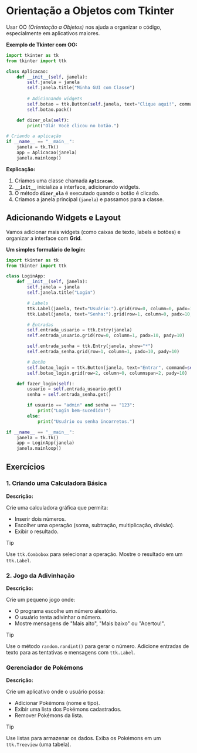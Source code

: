# Orientação a Objetos com Tkinter

Usar OO *(Orientação a Objetos)* nos ajuda a organizar o código, especialmente em aplicativos maiores.

**Exemplo de Tkinter com OO:**

```python
import tkinter as tk
from tkinter import ttk

class Aplicacao:
    def __init__(self, janela):
        self.janela = janela
        self.janela.title("Minha GUI com Classe")
        
        # Adicionando widgets
        self.botao = ttk.Button(self.janela, text="Clique aqui!", command=self.dizer_ola)
        self.botao.pack()

    def dizer_ola(self):
        print("Olá! Você clicou no botão.")

# Criando a aplicação
if __name__ == "__main__":
    janela = tk.Tk()
    app = Aplicacao(janela)
    janela.mainloop()
```

**Explicação:**

1. Criamos uma classe chamada **`Aplicacao`**.
2. **`__init__`** inicializa a interface, adicionando widgets.
3. O método **`dizer_ola`** é executado quando o botão é clicado.
4. Criamos a janela principal (`janela`) e passamos para a classe.

## Adicionando Widgets e Layout

Vamos adicionar mais widgets (como caixas de texto, labels e botões) e organizar a interface com **Grid**.

**Um simples formulário de login:**

```python
import tkinter as tk
from tkinter import ttk

class LoginApp:
    def __init__(self, janela):
        self.janela = janela
        self.janela.title("Login")

        # Labels
        ttk.Label(janela, text="Usuário:").grid(row=0, column=0, padx=10, pady=10)
        ttk.Label(janela, text="Senha:").grid(row=1, column=0, padx=10, pady=10)

        # Entradas
        self.entrada_usuario = ttk.Entry(janela)
        self.entrada_usuario.grid(row=0, column=1, padx=10, pady=10)

        self.entrada_senha = ttk.Entry(janela, show="*")
        self.entrada_senha.grid(row=1, column=1, padx=10, pady=10)

        # Botão
        self.botao_login = ttk.Button(janela, text="Entrar", command=self.fazer_login)
        self.botao_login.grid(row=2, column=0, columnspan=2, pady=10)

    def fazer_login(self):
        usuario = self.entrada_usuario.get()
        senha = self.entrada_senha.get()

        if usuario == "admin" and senha == "123":
            print("Login bem-sucedido!")
        else:
            print("Usuário ou senha incorretos.")

if __name__ == "__main__":
    janela = tk.Tk()
    app = LoginApp(janela)
    janela.mainloop()
```

## Exercícios

### **1. Criando uma Calculadora Básica**

**Descrição:**

Crie uma calculadora gráfica que permita:

- Inserir dois números.
- Escolher uma operação (soma, subtração, multiplicação, divisão).
- Exibir o resultado.

>[!TIP]
>
>Use <code>ttk.Combobox</code> para selecionar a operação.
>Mostre o resultado em um <code>ttk.Label</code>.

### **2. Jogo da Adivinhação**

**Descrição:**

Crie um pequeno jogo onde:

- O programa escolhe um número aleatório.
- O usuário tenta adivinhar o número.
- Mostre mensagens de "Mais alto", "Mais baixo" ou "Acertou!".

>[!TIP]
>
>Use o método <code>random.randint()</code> para gerar o número.
>Adicione entradas de texto para as tentativas e mensagens com <code>ttk.Label</code>.

### **Gerenciador de Pokémons**

**Descrição:**

Crie um aplicativo onde o usuário possa:

- Adicionar Pokémons (nome e tipo).
- Exibir uma lista dos Pokémons cadastrados.
- Remover Pokémons da lista.

>[!TIP]
>
>Use listas para armazenar os dados.
>Exiba os Pokémons em um <code>ttk.Treeview</code> (uma tabela).
